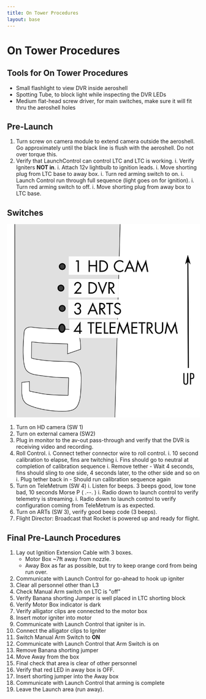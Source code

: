 ```yaml
---
title: On Tower Procedures
layout: base
---
```


# On Tower Procedures

## Tools for On Tower Procedures

  - Small flashlight to view DVR inside aeroshell
  - Spotting Tube, to block light while inspecting the DVR LEDs
  - Medium flat-head screw driver, for main switches, make sure it will fit thru the aeroshell holes

## Pre-Launch

1. Turn screw on camera module to extend camera outside the aeroshell. Go approximately until the black line is flush with the aeroshell. Do not over torque this.
1. Verify that LaunchControl can control LTC and LTC is working.
    i. Verify Igniters **NOT in**.
    i. Attach 12v lightbulb to ignition leads.
    i. Move shorting plug from LTC base to away box.
    i. Turn red arming switch to on.
    i. Launch Control run through full sequence (light goes on for ignition).
    i. Turn red arming switch to off.
    i. Move shorting plug from away box to LTC base.

## Switches

![Payload module switch layout](diagrams/switches.png)

1. Turn on HD camera (SW 1)
1. Turn on external camera (SW2)
1. Plug in monitor to the av-out pass-through and verify that the DVR is receiving video and recording.
1. Roll Control.
    i. Connect tether connector wire to roll control.
    i. 10 second calibration to elapse, fins are twitching
    i. Fins should go to neutral at completion of calibration sequence
    i. Remove tether
        - Wait 4 seconds, fins should sling to one side, 4 seconds later, to the other side and so on
    i. Plug tether back in
        - Should run calibration sequence again
1. Turn on TeleMetrum (SW 4)
    i. Listen for beeps. 3 beeps good, low tone bad, 10 seconds Morse P ( .--. )
    i. Radio down to launch control to verify telemetry is streaming.
    i. Radio down to launch control to verify configuration coming from TeleMetrum is as expected.
1. Turn on ARTs (SW 3), verify good beep code (3 beeps).
1. Flight Director: Broadcast that Rocket is powered up and ready for flight.


## Final Pre-Launch Procedures

1. Lay out Ignition Extension Cable with 3 boxes.
   - Motor Box ~7ft away from nozzle.
   - Away Box as far as possible, but try to keep orange cord from being run over.
1. Communicate with Launch Control for go-ahead to hook up igniter
1. Clear all personnel other than L3
1. Check Manual Arm switch on LTC is "off"
1. Verify Banana shorting Jumper is well placed in LTC shorting block
1. Verify Motor Box indicator is dark
1. Verify alligator clips are connected to the motor box
1. Insert motor igniter into motor
1. Communicate with Launch Control that igniter is in.
1. Connect the alligator clips to Igniter
1. Switch Manual Arm Switch to **ON**
1. Communicate with Launch Control that Arm Switch is on
1. Remove Banana shorting jumper
1. Move Away from the box
1. Final check that area is clear of other personnel
1. Verify that red LED in away box is OFF.
1. Insert shorting jumper into the Away box
1. Communicate with Launch Control that arming is complete
1. Leave the Launch area (run away).
